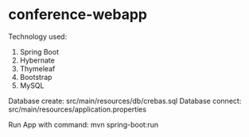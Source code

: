 # conference-webapp

Technology used:
1. Spring Boot
2. Hybernate
3. Thymeleaf
4. Bootstrap
5. MySQL

Database create: src/main/resources/db/crebas.sql
Database connect: src/main/resources/application.properties

Run App with command: mvn spring-boot:run
